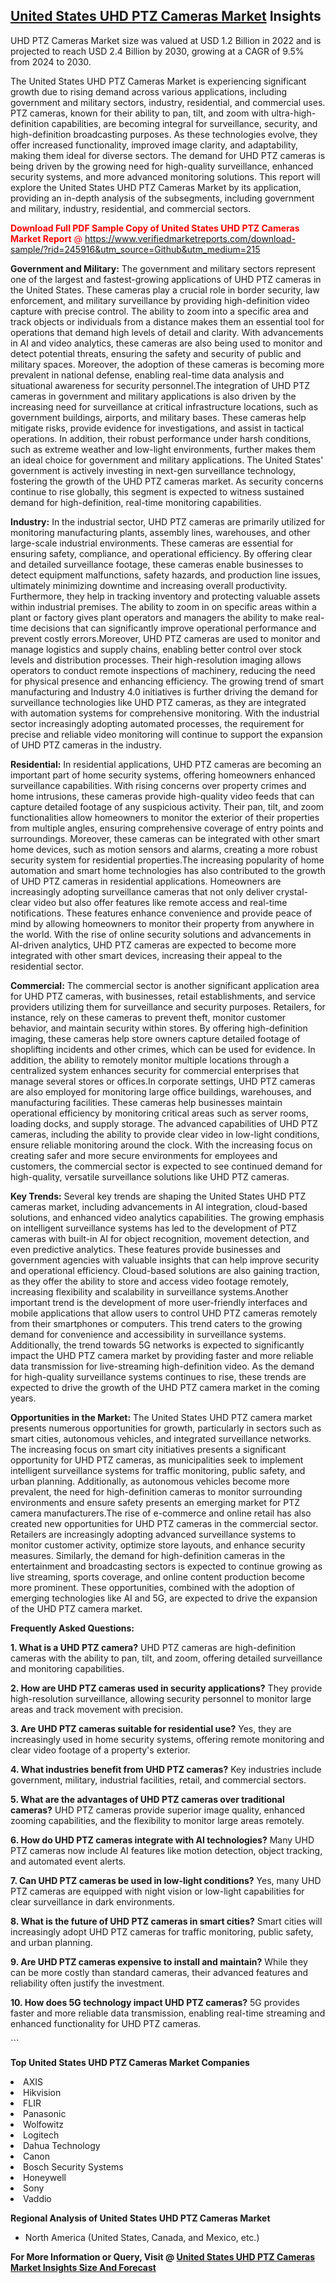 <h2><a href="https://www.verifiedmarketreports.com/download-sample/?rid=245916&amp;utm_source=Github&amp;utm_medium=215" target="_blank">United States UHD PTZ Cameras Market</a> Insights</h2><p>UHD PTZ Cameras Market size was valued at USD 1.2 Billion in 2022 and is projected to reach USD 2.4 Billion by 2030, growing at a CAGR of 9.5% from 2024 to 2030.</p><p><p>The United States UHD PTZ Cameras Market is experiencing significant growth due to rising demand across various applications, including government and military sectors, industry, residential, and commercial uses. PTZ cameras, known for their ability to pan, tilt, and zoom with ultra-high-definition capabilities, are becoming integral for surveillance, security, and high-definition broadcasting purposes. As these technologies evolve, they offer increased functionality, improved image clarity, and adaptability, making them ideal for diverse sectors. The demand for UHD PTZ cameras is being driven by the growing need for high-quality surveillance, enhanced security systems, and more advanced monitoring solutions. This report will explore the United States UHD PTZ Cameras Market by its application, providing an in-depth analysis of the subsegments, including government and military, industry, residential, and commercial sectors. <p><span class=""><span style="color: #ff0000;"><strong>Download Full PDF Sample Copy of United States UHD PTZ Cameras Market Report</strong> @ </span><a href="https://www.verifiedmarketreports.com/download-sample/?rid=245916&amp;utm_source=Github&amp;utm_medium=215" target="_blank">https://www.verifiedmarketreports.com/download-sample/?rid=245916&amp;utm_source=Github&amp;utm_medium=215</a></span></p></p><p><strong>Government and Military:</strong> The government and military sectors represent one of the largest and fastest-growing applications of UHD PTZ cameras in the United States. These cameras play a crucial role in border security, law enforcement, and military surveillance by providing high-definition video capture with precise control. The ability to zoom into a specific area and track objects or individuals from a distance makes them an essential tool for operations that demand high levels of detail and clarity. With advancements in AI and video analytics, these cameras are also being used to monitor and detect potential threats, ensuring the safety and security of public and military spaces. Moreover, the adoption of these cameras is becoming more prevalent in national defense, enabling real-time data analysis and situational awareness for security personnel.The integration of UHD PTZ cameras in government and military applications is also driven by the increasing need for surveillance at critical infrastructure locations, such as government buildings, airports, and military bases. These cameras help mitigate risks, provide evidence for investigations, and assist in tactical operations. In addition, their robust performance under harsh conditions, such as extreme weather and low-light environments, further makes them an ideal choice for government and military applications. The United States' government is actively investing in next-gen surveillance technology, fostering the growth of the UHD PTZ cameras market. As security concerns continue to rise globally, this segment is expected to witness sustained demand for high-definition, real-time monitoring capabilities.<p><strong>Industry:</strong> In the industrial sector, UHD PTZ cameras are primarily utilized for monitoring manufacturing plants, assembly lines, warehouses, and other large-scale industrial environments. These cameras are essential for ensuring safety, compliance, and operational efficiency. By offering clear and detailed surveillance footage, these cameras enable businesses to detect equipment malfunctions, safety hazards, and production line issues, ultimately minimizing downtime and increasing overall productivity. Furthermore, they help in tracking inventory and protecting valuable assets within industrial premises. The ability to zoom in on specific areas within a plant or factory gives plant operators and managers the ability to make real-time decisions that can significantly improve operational performance and prevent costly errors.Moreover, UHD PTZ cameras are used to monitor and manage logistics and supply chains, enabling better control over stock levels and distribution processes. Their high-resolution imaging allows operators to conduct remote inspections of machinery, reducing the need for physical presence and enhancing efficiency. The growing trend of smart manufacturing and Industry 4.0 initiatives is further driving the demand for surveillance technologies like UHD PTZ cameras, as they are integrated with automation systems for comprehensive monitoring. With the industrial sector increasingly adopting automated processes, the requirement for precise and reliable video monitoring will continue to support the expansion of UHD PTZ cameras in the industry.<p><strong>Residential:</strong> In residential applications, UHD PTZ cameras are becoming an important part of home security systems, offering homeowners enhanced surveillance capabilities. With rising concerns over property crimes and home intrusions, these cameras provide high-quality video feeds that can capture detailed footage of any suspicious activity. Their pan, tilt, and zoom functionalities allow homeowners to monitor the exterior of their properties from multiple angles, ensuring comprehensive coverage of entry points and surroundings. Moreover, these cameras can be integrated with other smart home devices, such as motion sensors and alarms, creating a more robust security system for residential properties.The increasing popularity of home automation and smart home technologies has also contributed to the growth of UHD PTZ cameras in residential applications. Homeowners are increasingly adopting surveillance cameras that not only deliver crystal-clear video but also offer features like remote access and real-time notifications. These features enhance convenience and provide peace of mind by allowing homeowners to monitor their property from anywhere in the world. With the rise of online security solutions and advancements in AI-driven analytics, UHD PTZ cameras are expected to become more integrated with other smart devices, increasing their appeal to the residential sector.<p><strong>Commercial:</strong> The commercial sector is another significant application area for UHD PTZ cameras, with businesses, retail establishments, and service providers utilizing them for surveillance and security purposes. Retailers, for instance, rely on these cameras to prevent theft, monitor customer behavior, and maintain security within stores. By offering high-definition imaging, these cameras help store owners capture detailed footage of shoplifting incidents and other crimes, which can be used for evidence. In addition, the ability to remotely monitor multiple locations through a centralized system enhances security for commercial enterprises that manage several stores or offices.In corporate settings, UHD PTZ cameras are also employed for monitoring large office buildings, warehouses, and manufacturing facilities. These cameras help businesses maintain operational efficiency by monitoring critical areas such as server rooms, loading docks, and supply storage. The advanced capabilities of UHD PTZ cameras, including the ability to provide clear video in low-light conditions, ensure reliable monitoring around the clock. With the increasing focus on creating safer and more secure environments for employees and customers, the commercial sector is expected to see continued demand for high-quality, versatile surveillance solutions like UHD PTZ cameras.<p><strong>Key Trends:</strong> Several key trends are shaping the United States UHD PTZ cameras market, including advancements in AI integration, cloud-based solutions, and enhanced video analytics capabilities. The growing emphasis on intelligent surveillance systems has led to the development of PTZ cameras with built-in AI for object recognition, movement detection, and even predictive analytics. These features provide businesses and government agencies with valuable insights that can help improve security and operational efficiency. Cloud-based solutions are also gaining traction, as they offer the ability to store and access video footage remotely, increasing flexibility and scalability in surveillance systems.Another important trend is the development of more user-friendly interfaces and mobile applications that allow users to control UHD PTZ cameras remotely from their smartphones or computers. This trend caters to the growing demand for convenience and accessibility in surveillance systems. Additionally, the trend towards 5G networks is expected to significantly impact the UHD PTZ camera market by providing faster and more reliable data transmission for live-streaming high-definition video. As the demand for high-quality surveillance systems continues to rise, these trends are expected to drive the growth of the UHD PTZ camera market in the coming years.<p><strong>Opportunities in the Market:</strong> The United States UHD PTZ camera market presents numerous opportunities for growth, particularly in sectors such as smart cities, autonomous vehicles, and integrated surveillance networks. The increasing focus on smart city initiatives presents a significant opportunity for UHD PTZ cameras, as municipalities seek to implement intelligent surveillance systems for traffic monitoring, public safety, and urban planning. Additionally, as autonomous vehicles become more prevalent, the need for high-definition cameras to monitor surrounding environments and ensure safety presents an emerging market for PTZ camera manufacturers.The rise of e-commerce and online retail has also created new opportunities for UHD PTZ cameras in the commercial sector. Retailers are increasingly adopting advanced surveillance systems to monitor customer activity, optimize store layouts, and enhance security measures. Similarly, the demand for high-definition cameras in the entertainment and broadcasting sectors is expected to continue growing as live streaming, sports coverage, and online content production become more prominent. These opportunities, combined with the adoption of emerging technologies like AI and 5G, are expected to drive the expansion of the UHD PTZ camera market.<p><strong>Frequently Asked Questions:</strong></p><p><strong>1. What is a UHD PTZ camera?</strong> UHD PTZ cameras are high-definition cameras with the ability to pan, tilt, and zoom, offering detailed surveillance and monitoring capabilities.</p><p><strong>2. How are UHD PTZ cameras used in security applications?</strong> They provide high-resolution surveillance, allowing security personnel to monitor large areas and track movement with precision.</p><p><strong>3. Are UHD PTZ cameras suitable for residential use?</strong> Yes, they are increasingly used in home security systems, offering remote monitoring and clear video footage of a property's exterior.</p><p><strong>4. What industries benefit from UHD PTZ cameras?</strong> Key industries include government, military, industrial facilities, retail, and commercial sectors.</p><p><strong>5. What are the advantages of UHD PTZ cameras over traditional cameras?</strong> UHD PTZ cameras provide superior image quality, enhanced zooming capabilities, and the flexibility to monitor large areas remotely.</p><p><strong>6. How do UHD PTZ cameras integrate with AI technologies?</strong> Many UHD PTZ cameras now include AI features like motion detection, object tracking, and automated event alerts.</p><p><strong>7. Can UHD PTZ cameras be used in low-light conditions?</strong> Yes, many UHD PTZ cameras are equipped with night vision or low-light capabilities for clear surveillance in dark environments.</p><p><strong>8. What is the future of UHD PTZ cameras in smart cities?</strong> Smart cities will increasingly adopt UHD PTZ cameras for traffic monitoring, public safety, and urban planning.</p><p><strong>9. Are UHD PTZ cameras expensive to install and maintain?</strong> While they can be more costly than standard cameras, their advanced features and reliability often justify the investment.</p><p><strong>10. How does 5G technology impact UHD PTZ cameras?</strong> 5G provides faster and more reliable data transmission, enabling real-time streaming and enhanced functionality for UHD PTZ cameras.</p>```</p><p><strong>Top United States UHD PTZ Cameras Market Companies</strong></p><div data-test-id=""><p><li>AXIS</li><li> Hikvision</li><li> FLIR</li><li> Panasonic</li><li> Wolfowitz</li><li> Logitech</li><li> Dahua Technology</li><li> Canon</li><li> Bosch Security Systems</li><li> Honeywell</li><li> Sony</li><li> Vaddio</li></p><div><strong>Regional Analysis of&nbsp;United States UHD PTZ Cameras Market</strong></div><ul><li dir="ltr"><p dir="ltr">North America&nbsp;(United States, Canada, and Mexico, etc.)</p></li></ul><p><strong>For More Information or Query, Visit @&nbsp;</strong><strong><a href="https://www.verifiedmarketreports.com/product/uhd-ptz-cameras-market/?utm_source=Github&amp;utm_medium=215" target="_blank">United States UHD PTZ Cameras Market Insights Size And Forecast</a></strong></p></div>
